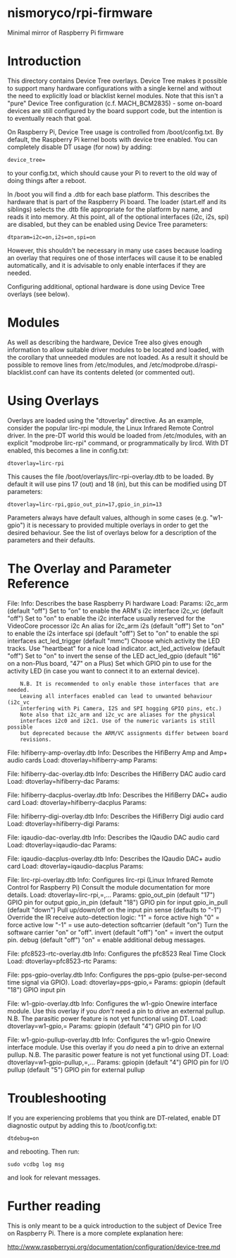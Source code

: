 nismoryco/rpi-firmware
======================

Minimal mirror of Raspberry Pi firmware

Introduction
============

This directory contains Device Tree overlays. Device Tree makes it possible
to support many hardware configurations with a single kernel and without the
need to explicitly load or blacklist kernel modules. Note that this isn't a
"pure" Device Tree configuration (c.f. MACH_BCM2835) - some on-board devices
are still configured by the board support code, but the intention is to
eventually reach that goal.

On Raspberry Pi, Device Tree usage is controlled from /boot/config.txt. By
default, the Raspberry Pi kernel boots with device tree enabled. You can
completely disable DT usage (for now) by adding:

    device_tree=

to your config.txt, which should cause your Pi to revert to the old way of
doing things after a reboot.

In /boot you will find a .dtb for each base platform. This describes the
hardware that is part of the Raspberry Pi board. The loader (start.elf and its
siblings) selects the .dtb file appropriate for the platform by name, and reads
it into memory. At this point, all of the optional interfaces (i2c, i2s, spi)
are disabled, but they can be enabled using Device Tree parameters:

    dtparam=i2c=on,i2s=on,spi=on

However, this shouldn't be necessary in many use cases because loading an
overlay that requires one of those interfaces will cause it to be enabled
automatically, and it is advisable to only enable interfaces if they are
needed.

Configuring additional, optional hardware is done using Device Tree overlays
(see below).

Modules
=======

As well as describing the hardware, Device Tree also gives enough information
to allow suitable driver modules to be located and loaded, with the corollary
that unneeded modules are not loaded. As a result it should be possible to
remove lines from /etc/modules, and /etc/modprobe.d/raspi-blacklist.conf can
have its contents deleted (or commented out).

Using Overlays
==============

Overlays are loaded using the "dtoverlay" directive. As an example, consider the
popular lirc-rpi module, the Linux Infrared Remote Control driver. In the
pre-DT world this would be loaded from /etc/modules, with an explicit
"modprobe lirc-rpi" command, or programmatically by lircd. With DT enabled,
this becomes a line in config.txt:

    dtoverlay=lirc-rpi

This causes the file /boot/overlays/lirc-rpi-overlay.dtb to be loaded. By
default it will use pins 17 (out) and 18 (in), but this can be modified using
DT parameters:

    dtoverlay=lirc-rpi,gpio_out_pin=17,gpio_in_pin=13

Parameters always have default values, although in some cases (e.g. "w1-gpio")
it is necessary to provided multiple overlays in order to get the desired
behaviour. See the list of overlays below for a description of the parameters and their defaults.

The Overlay and Parameter Reference
===================================

File:   <The base DTB>
Info:   Describes the base Raspberry Pi hardware
Load:   <loaded automatically>
Params:
        i2c_arm (default "off")  Set to "on" to enable the ARM's i2c interface
        i2c_vc (default "off")   Set to "on" to enable the i2c interface
                                 usually reserved for the VideoCore processor
        i2c                      An alias for i2c_arm
        i2s (default "off")      Set to "on" to enable the i2s interface
        spi (default "off")      Set to "on" to enable the spi interfaces
        act_led_trigger (default "mmc")
                                 Choose which activity the LED tracks.
                                 Use "heartbeat" for a nice load indicator.
        act_led_activelow (default "off")
                                 Set to "on" to invert the sense of the LED
        act_led_gpio (default "16" on a non-Plus board, "47" on a Plus)
                                 Set which GPIO pin to use for the activity LED
                                 (in case you want to connect it to an external
                                 device).

        N.B. It is recommended to only enable those interfaces that are needed.
        Leaving all interfaces enabled can lead to unwanted behaviour (i2c_vc
        interfering with Pi Camera, I2S and SPI hogging GPIO pins, etc.)
        Note also that i2c_arm and i2c_vc are aliases for the physical
        interfaces i2c0 and i2c1. Use of the numeric variants is still possible
        but deprecated because the ARM/VC assignments differ between board
        revisions.

File:   hifiberry-amp-overlay.dtb
Info:   Describes the HifiBerry Amp and Amp+ audio cards
Load:   dtoverlay=hifiberry-amp
Params: <None>

File:   hifiberry-dac-overlay.dtb
Info:   Describes the HifiBerry DAC audio card
Load:   dtoverlay=hifiberry-dac
Params: <None>


File:   hifiberry-dacplus-overlay.dtb
Info:   Describes the HifiBerry DAC+ audio card
Load:   dtoverlay=hifiberry-dacplus
Params: <None>


File:   hifiberry-digi-overlay.dtb
Info:   Describes the HifiBerry Digi audio card
Load:   dtoverlay=hifiberry-digi
Params: <None>


File:   iqaudio-dac-overlay.dtb
Info:   Describes the IQaudio DAC audio card
Load:   dtoverlay=iqaudio-dac
Params: <None>


File:   iqaudio-dacplus-overlay.dtb
Info:   Describes the IQaudio DAC+ audio card
Load:   dtoverlay=iqaudio-dacplus
Params: <None>


File:   lirc-rpi-overlay.dtb
Info:   Configures lirc-rpi (Linux Infrared Remote Control for Raspberry Pi)
        Consult the module documentation for more details.
Load:   dtoverlay=lirc-rpi,<param>=<val>,...
Params: gpio_out_pin (default "17")   GPIO pin for output
        gpio_in_pin (default "18")    GPIO pin for input
        gpio_in_pull (default "down") Pull up/down/off on the input pin
        sense (defaults to "-1")      Override the IR receive auto-detection
                                      logic:
                                      "1" = force active high
                                      "0" = force active low
                                      "-1" = use auto-detection
        softcarrier (default "on")    Turn the software carrier "on" or "off".
        invert (default "off")        "on" = invert the output pin.
        debug (default "off")         "on" = enable additional debug messages.


File:   pfc8523-rtc-overlay.dtb
Info:   Configures the pfc8523 Real Time Clock
Load:   dtoverlay=pfc8523-rtc
Params: <none>


File:   pps-gpio-overlay.dtb
Info:   Configures the pps-gpio (pulse-per-second time signal via GPIO).
Load:   dtoverlay=pps-gpio,<param>=<val>
Params: gpiopin (default "18")        GPIO input pin


File:   w1-gpio-overlay.dtb
Info:   Configures the w1-gpio Onewire interface module.
        Use this overlay if you *don't* need a pin to drive an external pullup.
        N.B. The parasitic power feature is not yet functional using DT.
Load:   dtoverlay=w1-gpio,<param>=<val>
Params: gpiopin (default "4")         GPIO pin for I/O


File:   w1-gpio-pullup-overlay.dtb
Info:   Configures the w1-gpio Onewire interface module.
        Use this overlay if you *do* need a pin to drive an external pullup.
        N.B. The parasitic power feature is not yet functional using DT.
Load:   dtoverlay=w1-gpio-pullup,<param>=<val>,...
Params: gpiopin (default "4")         GPIO pin for I/O
        pullup  (default "5")         GPIO pin for external pullup


Troubleshooting
===============

If you are experiencing problems that you think are DT-related, enable DT
diagnostic output by adding this to /boot/config.txt:

    dtdebug=on

and rebooting. Then run:

    sudo vcdbg log msg

and look for relevant messages.

Further reading
===============

This is only meant to be a quick introduction to the subject of Device Tree on
Raspberry Pi. There is a more complete explanation here:

http://www.raspberrypi.org/documentation/configuration/device-tree.md
